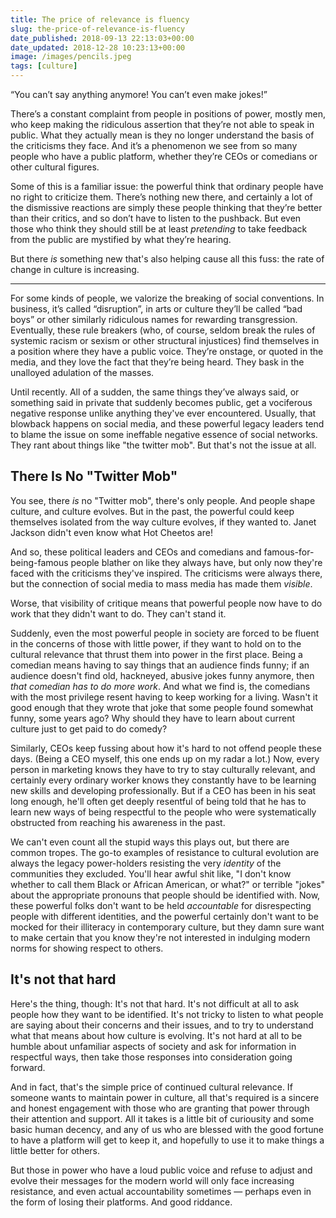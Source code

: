 ```yaml
---
title: The price of relevance is fluency
slug: the-price-of-relevance-is-fluency
date_published: 2018-09-13 22:13:03+00:00
date_updated: 2018-12-28 10:23:13+00:00
image: /images/pencils.jpeg
tags: [culture]
---
```

“You can’t say anything anymore! You can’t even make jokes!”

There’s a constant complaint from people in positions of power, mostly men, who keep making the ridiculous assertion that they’re not able to speak in public. What they actually mean is they no longer understand the basis of the criticisms they face. And it’s a phenomenon we see from so many people who have a public platform, whether they’re CEOs or comedians or other cultural figures.

Some of this is a familiar issue: the powerful think that ordinary people have no right to criticize them. There’s nothing new there, and certainly a lot of the dismissive reactions are simply these people thinking that they’re better than their critics, and so don’t have to listen to the pushback. But even those who think they should still be at least _pretending_ to take feedback from the public are mystified by what they’re hearing.

But there _is_ something new that's also helping cause all this fuss: the rate of change in culture is increasing.

---

For some kinds of people, we valorize the breaking of social conventions. In business, it’s called “disruption”, in arts or culture they’ll be called “bad boys” or other similarly ridiculous names for rewarding transgression. Eventually, these rule breakers (who, of course, seldom break the rules of systemic racism or sexism or other structural injustices) find themselves in a position where they have a public voice. They’re onstage, or quoted in the media, and they love the fact that they’re being heard. They bask in the unalloyed adulation of the masses.

Until recently. All of a sudden, the same things they’ve always said, or something said in private that suddenly becomes public, get a vociferous negative response unlike anything they've ever encountered. Usually, that blowback happens on social media, and these powerful legacy leaders tend to blame the issue on some ineffable negative essence of social networks. They rant about things like "the twitter mob". But that's not the issue at all.

## There Is No "Twitter Mob"

You see, there _is_ no "Twitter mob", there's only people. And people shape culture, and culture evolves. But in the past, the powerful could keep themselves isolated from the way culture evolves, if they wanted to. Janet Jackson didn't even know what Hot Cheetos are!

And so, these political leaders and CEOs and comedians and famous-for-being-famous people blather on like they always have, but only now they're faced with the criticisms they've inspired. The criticisms were always there, but the connection of social media to mass media has made them _visible_.

Worse, that visibility of critique means that powerful people now have to do work that they didn't want to do. They can't stand it.

Suddenly, even the most powerful people in society are forced to be fluent in the concerns of those with little power, if they want to hold on to the cultural relevance that thrust them into power in the first place. Being a comedian means having to say things that an audience finds funny; if an audience doesn't find old, hackneyed, abusive jokes funny anymore, then _that comedian has to do more work_. And what we find is, the comedians with the most privilege resent having to keep working for a living. Wasn't it good enough that they wrote that joke that some people found somewhat funny, some years ago? Why should they have to learn about current culture just to get paid to do comedy?

Similarly, CEOs keep fussing about how it's hard to not offend people these days. (Being a CEO myself, this one ends up on my radar a lot.) Now, every person in marketing knows they have to try to stay culturally relevant, and certainly every ordinary worker knows they constantly have to be learning new skills and developing professionally. But if a CEO has been in his seat long enough, he'll often get deeply resentful of being told that he has to learn new ways of being respectful to the people who were systematically obstructed from reaching his awareness in the past.

We can't even count all the stupid ways this plays out, but there are common tropes. The go-to examples of resistance to cultural evolution are always the legacy power-holders resisting the very _identity_ of the communities they excluded. You'll hear awful shit like, "I don't know whether to call them Black or African American, or what?" or terrible "jokes" about the appropriate pronouns that people should be identified with. Now, these powerful folks don't want to be held _accountable_ for disrespecting people with different identities, and the powerful certainly don't want to be mocked for their illiteracy in contemporary culture, but they damn sure want to make certain that you know they're not interested in indulging modern norms for showing respect to others.

## It's not that hard

Here's the thing, though: It's not that hard. It's not difficult at all to ask people how they want to be identified. It's not tricky to listen to what people are saying about their concerns and their issues, and to try to understand what that means about how culture is evolving. It's not hard at all to be humble about unfamiliar aspects of society and ask for information in respectful ways, then take those responses into consideration going forward.

And in fact, that's the simple price of continued cultural relevance. If someone wants to maintain power in culture, all that's required is a sincere and honest engagement with those who are granting that power through their attention and support. All it takes is a little bit of curiousity and some basic human decency, and any of us who are blessed with the good fortune to have a platform will get to keep it, and hopefully to use it to make things a little better for others.

But those in power who have a loud public voice and refuse to adjust and evolve their messages for the modern world will only face increasing resistance, and even actual accountability sometimes — perhaps even in the form of losing their platforms. And good riddance.
